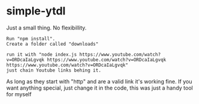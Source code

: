 # simple-ytdl
Just a small thing. No flexibillity.

``` How to use it.
Run "npm install".
Create a folder called "downloads"

run it with "node index.js https://www.youtube.com/watch?v=ORDcaIaLgvqk https://www.youtube.com/watch?v=ORDcaIaLgvqk https://www.youtube.com/watch?v=ORDcaIaLgvqk"
just chain Youtube links behing it.
```
As long as they start with "http" and are a valid link it's working fine.
If you want anything special, just change it in the code, this was just a handy tool for myself